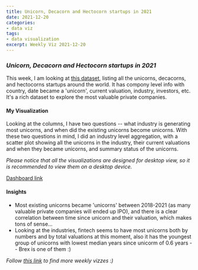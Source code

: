 ```yaml
---
title: Unicorn, Decacorn and Hectocorn startups in 2021
date: 2021-12-20
categories:
- data viz
tags:
- data visualization
excerpt: Weekly Viz 2021-12-20
---
```


### *Unicorn, Decacorn and Hectocorn startups in 2021*

This week, I am looking at [this dataset](https://www.kaggle.com/prasertk/unicorn-decacorn-hectocron-in-2021), listing all the unicorns, decacorns, and hectocorns startups around the world. It has compony level info with country, date became a 'unicorn', current valuation, industry, investors, etc. It's a rich dataset to explore the most valuable private companies.  

#### My Visualization

Looking at the columns, I have two questions -- what industry is generating most unicorns, and when did the existing unicorns become unicorns. With these two questions in mind, I did an industry level aggregation, with a scatter plot showing all the unicorns in the industry, their current valuations and when they became unicorns, and summary status of the unicorns.  

*Please notice that all the visualizations are designed for desktop view, so it is recommended to view them on a desktop device.*  

<div class='tableauPlaceholder' id='viz1640059948899' style='position: relative'>
  <object class='tableauViz'  style='display:none;'>
    <param name='host_url' value='https%3A%2F%2Fpublic.tableau.com%2F' />
    <param name='embed_code_version' value='3' /> 
    <param name='site_root' value='' />
    <param name='name' value='20211220Unicorns2021&#47;Unicorns2021' />
    <param name='tabs' value='no' />
    <param name='toolbar' value='yes' />
    <param name='animate_transition' value='yes' />
    <param name='display_static_image' value='yes' />
    <param name='display_spinner' value='yes' />
    <param name='display_overlay' value='yes' />
    <param name='display_count' value='yes' />
    <param name='language' value='en-US' />
    <param name='filter' value='publish=yes' />
  </object></div>            
  <script type='text/javascript'>        
  var divElement = document.getElementById('viz1640059948899');    
  var vizElement = divElement.getElementsByTagName('object')[0];            
  if ( divElement.offsetWidth > 800 ) { vizElement.style.width='800px';vizElement.style.height='827px';} else if ( divElement.offsetWidth > 500 ) { vizElement.style.width='800px';vizElement.style.height='827px';} else { vizElement.style.width='100%';vizElement.style.height='827px';}    
  var scriptElement = document.createElement('script');           
  scriptElement.src = 'https://public.tableau.com/javascripts/api/viz_v1.js';         
  vizElement.parentNode.insertBefore(scriptElement, vizElement);             
</script>
  
[Dashboard link](https://public.tableau.com/views/20211220Unicorns2021/Unicorns2021?:language=en-US&publish=yes&:display_count=n&:origin=viz_share_link)
  
#### Insights
* Most existing unicorns became 'unicorns' between 2018-2021 (as many valuable private companies will ended up IPO), and there is a clear correlation between time since unicorn and their valuation, which makes tons of sense...  
* Looking at the industries, fintech seems to have most unicorns both by numbers and by total valuations at this moment, also it has the youngest group of unicorns with lowest median years since unicorm of 0.6 years -- Brex is one of them :)  

 
*Follow [this link](https://yudong-94.github.io/personal-website/project/WeeklyViz2021/) to find more weekly vizzes :)*
